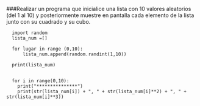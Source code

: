 ###Realizar un programa que inicialice una lista con 10 valores aleatorios (del 1 al 10) y posteriormente muestre en pantalla cada elemento de la lista junto con su cuadrado y su cubo.


      import random
      lista_num =[]
      
      for lugar in range (0,10):
          lista_num.append(random.randint(1,10))
      
      print(lista_num)
      
      
      for i in range(0,10):
        print("***************")
        print(str(lista_num[i]) + ", " + str(lista_num[i]**2) + ", " + str(lista_num[i]**3))
